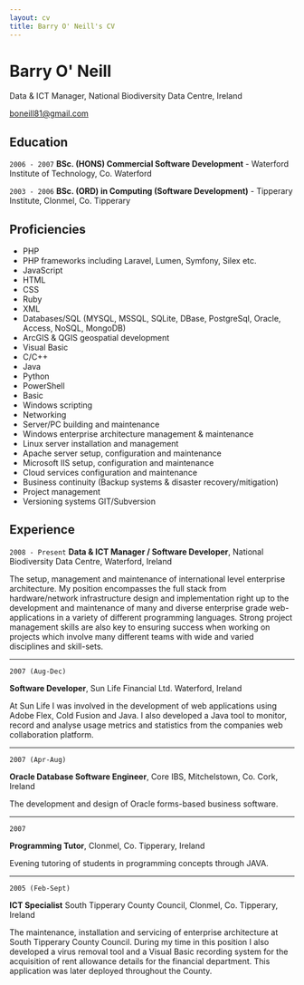 ```yaml
---
layout: cv
title: Barry O' Neill's CV
---
```

# Barry O' Neill
Data & ICT Manager, National Biodiversity Data Centre, Ireland

<div id="webaddress">
<a href="boneill81@gmail.com">boneill81@gmail.com</a>
</div>

## Education

`2006 - 2007`
__BSc. (HONS) Commercial Software Development__ - Waterford Institute of Technology, Co. Waterford

`2003 - 2006`
__BSc. (ORD) in Computing (Software Development)__ - Tipperary Institute, Clonmel, Co. Tipperary


## Proficiencies

- PHP
- PHP frameworks including Laravel, Lumen, Symfony, Silex etc.
- JavaScript
- HTML
- CSS
- Ruby
- XML
- Databases/SQL (MYSQL, MSSQL, SQLite, DBase, PostgreSql, Oracle, Access, NoSQL, MongoDB)
- ArcGIS & QGIS geospatial development
- Visual Basic
- C/C++
- Java
- Python
- PowerShell
- Basic
- Windows scripting
- Networking
- Server/PC building and maintenance
- Windows enterprise architecture management & maintenance
- Linux server installation and management
- Apache server setup, configuration and maintenance
- Microsoft IIS setup, configuration and maintenance
- Cloud services configuration and maintenance
- Business continuity (Backup systems & disaster recovery/mitigation)
- Project management
- Versioning systems GIT/Subversion


## Experience

`2008 - Present`
**Data & ICT Manager / Software Developer**, National Biodiversity Data Centre, Waterford, Ireland

The setup, management and maintenance of international level enterprise architecture. My position encompasses the full stack from hardware/network infrastructure design and implementation right up to the development and maintenance of many and diverse enterprise grade web-applications in a variety of different programming languages. Strong project management skills are also key to ensuring success when working on projects which involve many different teams with wide and varied disciplines and skill-sets.

---

`2007 (Aug-Dec)`

**Software Developer**, Sun Life Financial Ltd. Waterford, Ireland

At Sun Life I was involved in the development of web applications using Adobe Flex, Cold Fusion and Java. I also developed a Java tool to monitor, record and analyse usage metrics and statistics from the companies web collaboration platform.

---

`2007 (Apr-Aug)`

**Oracle Database Software Engineer**, Core IBS, Mitchelstown, Co. Cork, Ireland

The development and design of Oracle forms-based business software.

---

`2007`

**Programming Tutor**, Clonmel, Co. Tipperary, Ireland

Evening tutoring of students in programming concepts through JAVA.

---

`2005 (Feb-Sept)`

**ICT Specialist** South Tipperary County Council, Clonmel, Co. Tipperary, Ireland

The maintenance, installation and servicing of enterprise architecture at South Tipperary County Council. During my time in this position I also developed a virus removal tool and a Visual Basic recording system for the acquisition of rent allowance details for the financial department. This application was later deployed throughout the County.


<!-- ### Footer

Last updated: 2019-11-20 -->


